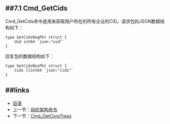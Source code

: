 ##7.1 Cmd_GetCids
---
Cmd_GetCids命令是用来获取用户所在的所有企业的CID。请求包的JSON数据结构如下：


	type GetCidsReqPkt struct {
		Uid int64 `json:"uid"`
	}

回复包的数据结构如下：

	type GetCidsResPkt struct {
		Cids []int64 `json:"cids"`
	}


##links
---
* [目录](preface.md)
* 上一节：[组织架构命令](07.0.md)
* 下一节：[Cmd_GetCorpTrees](07.2.md)